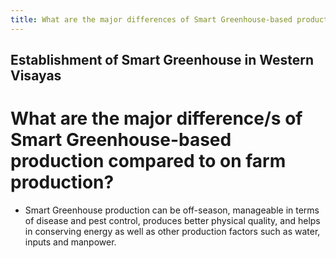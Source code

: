 ```yaml
---
title: What are the major differences of Smart Greenhouse-based production compared to on farm production
---
```


## Establishment of Smart Greenhouse in Western Visayas

# What are the major difference/s of Smart Greenhouse-based production compared to on farm production?


 - Smart Greenhouse production can be off-season, manageable in terms of disease and pest control, produces better physical quality, and helps in conserving energy as well as other production factors such as water, inputs and manpower.
